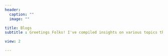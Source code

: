 ```yaml
---
header:
  caption: ""
  image: ""

title: Blogs
subtitle : Greetings Folks! I've compiled insights on various topics throughout the years. Take a look, and feel free to reach out for a casual chat or a deeper dive into any subject that piques your interest.

view: 2

---
```

